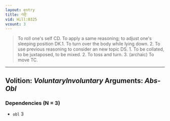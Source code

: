 ```yaml
---
layout: entry
title: འགྲེ་
vid: Hill:0325
vcount: 3
---
```

> To roll one's self CD\. To apply a same reasoning; to adjust one's sleeping position DK\.1\. To turn over the body while lying down\. 2\. To use previous reasoning to consider an new topic DS\. 1\. To be collated, to be juxtaposed, to be mixed\. 2\. To toss and turn\. 3\. (archaic) To move TC\.

---
Volition: _VoluntaryInvoluntary_
Arguments: _Abs-Obl_
---

### Dependencies (N = 3)
* `obl` 3
